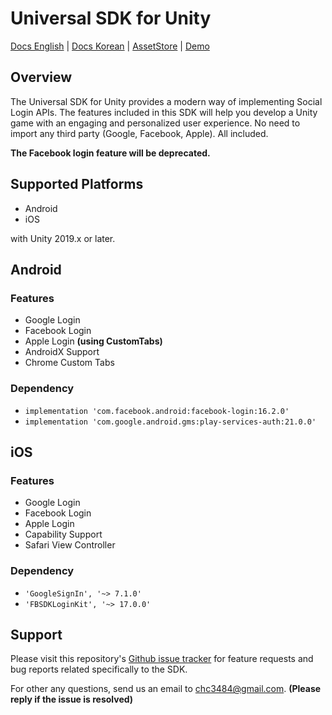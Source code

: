 # Universal SDK for Unity

[Docs English](https://chc3484.gitbook.io/sdk/unity-sdk/get-started) | [Docs Korean](https://chc3484.gitbook.io/sdk/v/ko/unity-sdk/getstarted) | [AssetStore](https://assetstore.unity.com/packages/tools/integration/universal-sdk-204843) | [Demo](https://github.com/coolishbee/universal-sdk-unity-demo)

## Overview

The Universal SDK for Unity provides a modern way of implementing Social Login APIs. The features included in this SDK will help you develop a Unity game with an engaging and personalized user experience.
No need to import any third party (Google, Facebook, Apple). All included.

**The Facebook login feature will be deprecated.**

## Supported Platforms

- Android
- iOS

with Unity 2019.x or later.

## Android
### Features
- Google Login
- Facebook Login
- Apple Login **(using CustomTabs)**
- AndroidX Support
- Chrome Custom Tabs

### Dependency
- `implementation 'com.facebook.android:facebook-login:16.2.0'`
- `implementation 'com.google.android.gms:play-services-auth:21.0.0'`

## iOS
### Features
- Google Login
- Facebook Login
- Apple Login
- Capability Support
- Safari View Controller

### Dependency
- `'GoogleSignIn', '~> 7.1.0'`
- `'FBSDKLoginKit', '~> 17.0.0'`

## Support

Please visit this repository's [Github issue tracker](https://github.com/jameschun7/universal-sdk-unity/issues) for feature requests and bug reports related specifically to the SDK.

For other any questions, send us an email to chc3484@gmail.com. **(Please reply if the issue is resolved)**
